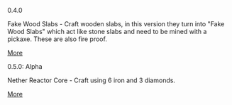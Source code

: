 0.4.0

Fake Wood Slabs - Craft wooden slabs, in this version they turn into "Fake Wood Slabs" which act like stone slabs and need to be mined with a pickaxe. These are also fire proof.

[More](https://github.com/ToxicAbsence/More-Info/blob/main/Fake%20Wood%20Slabs.md)

0.5.0: Alpha

Nether Reactor Core - Craft using 6 iron and 3 diamonds. 

[More](https://github.com/ToxicAbsence/More-Info/blob/main/Nether%20Reactor%20Core.md)
